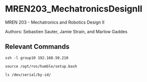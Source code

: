 # MREN203_MechatronicsDesignII
MREN 203 - Mechatronics and Robotics Design II

Authors: Sebastien Sauter, Jamie Strain, and Marlow Gaddes

## Relevant Commands

`ssh -l group10 192.168.50.210` 

`source /opt/ros/humble/setup.bash`

`ls /dev/serial/by-id/`

